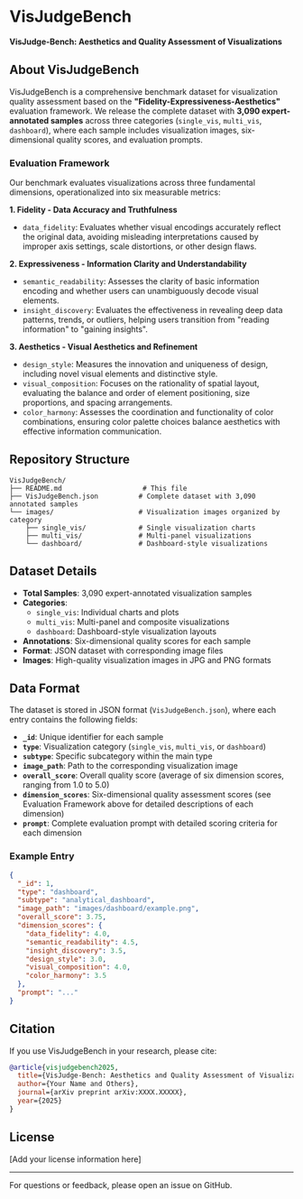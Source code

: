 # VisJudgeBench

**VisJudge-Bench: Aesthetics and Quality Assessment of Visualizations**

## About VisJudgeBench

VisJudgeBench is a comprehensive benchmark dataset for visualization quality assessment based on the **"Fidelity-Expressiveness-Aesthetics"** evaluation framework. We release the complete dataset with **3,090 expert-annotated samples** across three categories (`single_vis`, `multi_vis`, `dashboard`), where each sample includes visualization images, six-dimensional quality scores, and evaluation prompts.

### Evaluation Framework

Our benchmark evaluates visualizations across three fundamental dimensions, operationalized into six measurable metrics:

**1. Fidelity - Data Accuracy and Truthfulness**
- `data_fidelity`: Evaluates whether visual encodings accurately reflect the original data, avoiding misleading interpretations caused by improper axis settings, scale distortions, or other design flaws.

**2. Expressiveness - Information Clarity and Understandability**
- `semantic_readability`: Assesses the clarity of basic information encoding and whether users can unambiguously decode visual elements.
- `insight_discovery`: Evaluates the effectiveness in revealing deep data patterns, trends, or outliers, helping users transition from "reading information" to "gaining insights".

**3. Aesthetics - Visual Aesthetics and Refinement**
- `design_style`: Measures the innovation and uniqueness of design, including novel visual elements and distinctive style.
- `visual_composition`: Focuses on the rationality of spatial layout, evaluating the balance and order of element positioning, size proportions, and spacing arrangements.
- `color_harmony`: Assesses the coordination and functionality of color combinations, ensuring color palette choices balance aesthetics with effective information communication.

## Repository Structure

```
VisJudgeBench/
├── README.md                    # This file
├── VisJudgeBench.json          # Complete dataset with 3,090 annotated samples
└── images/                     # Visualization images organized by category
    ├── single_vis/             # Single visualization charts
    ├── multi_vis/              # Multi-panel visualizations
    └── dashboard/              # Dashboard-style visualizations
```

## Dataset Details

- **Total Samples**: 3,090 expert-annotated visualization samples
- **Categories**: 
  - `single_vis`: Individual charts and plots
  - `multi_vis`: Multi-panel and composite visualizations  
  - `dashboard`: Dashboard-style visualization layouts
- **Annotations**: Six-dimensional quality scores for each sample
- **Format**: JSON dataset with corresponding image files
- **Images**: High-quality visualization images in JPG and PNG formats

## Data Format

The dataset is stored in JSON format (`VisJudgeBench.json`), where each entry contains the following fields:

- **`_id`**: Unique identifier for each sample
- **`type`**: Visualization category (`single_vis`, `multi_vis`, or `dashboard`)
- **`subtype`**: Specific subcategory within the main type
- **`image_path`**: Path to the corresponding visualization image
- **`overall_score`**: Overall quality score (average of six dimension scores, ranging from 1.0 to 5.0)
- **`dimension_scores`**: Six-dimensional quality assessment scores (see Evaluation Framework above for detailed descriptions of each dimension)
- **`prompt`**: Complete evaluation prompt with detailed scoring criteria for each dimension

### Example Entry

```json
{
  "_id": 1,
  "type": "dashboard",
  "subtype": "analytical_dashboard",
  "image_path": "images/dashboard/example.png",
  "overall_score": 3.75,
  "dimension_scores": {
    "data_fidelity": 4.0,
    "semantic_readability": 4.5,
    "insight_discovery": 3.5,
    "design_style": 3.0,
    "visual_composition": 4.0,
    "color_harmony": 3.5
  },
  "prompt": "..."
}
```

## Citation

If you use VisJudgeBench in your research, please cite:

```bibtex
@article{visjudgebench2025,
  title={VisJudge-Bench: Aesthetics and Quality Assessment of Visualizations},
  author={Your Name and Others},
  journal={arXiv preprint arXiv:XXXX.XXXXX},
  year={2025}
}
```

## License

[Add your license information here]

---

For questions or feedback, please open an issue on GitHub.

